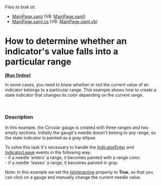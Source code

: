 <!-- default file list -->
*Files to look at*:

* [MainPage.xaml](./CS/DXGauge_RangeEvents/MainPage.xaml) (VB: [MainPage.xaml](./VB/DXGauge_RangeEvents/MainPage.xaml))
* [MainPage.xaml.cs](./CS/DXGauge_RangeEvents/MainPage.xaml.cs) (VB: [MainPage.xaml.vb](./VB/DXGauge_RangeEvents/MainPage.xaml.vb))
<!-- default file list end -->
# How to determine whether an indicator's value falls into a particular range
<!-- run online -->
**[[Run Online]](https://codecentral.devexpress.com/e3329)**
<!-- run online end -->


<p>In some cases, you need to know whether or not the current value of an indicator belongs to a particular range. This example shows how to create a state indicator that changes its color depending on the current range. </p><p><br />
</p>


<h3>Description</h3>

<p>In this example, the Circular gauge is created with three ranges and two empty sections. Initially the gauge&#39;s needle doesn&#39;t belong to any range, so the state indicator is painted as a gray ellipse.</p><p>To solve this task it&#39;s necessary to handle the <a href="http://documentation.devexpress.com/#Silverlight/DevExpressXpfGaugesRangeBase_IndicatorEntertopic"><u>IndicatorEnter</u></a> and <a href="http://documentation.devexpress.com/#Silverlight/DevExpressXpfGaugesRangeBase_IndicatorLeavetopic"><u>IndicatorLeave</u></a> events in the following way:<br />
- if a needle &#39;enters&#39; a range, it becomes painted with a range color;<br />
- if a needle &#39;leaves&#39; a range, it becomes painted in gray.</p><p>Note: In this example we set the <a href="http://documentation.devexpress.com/#Silverlight/DevExpressXpfGaugesValueIndicatorBase_IsInteractivetopic"><u>IsInteractive</u></a> property to<strong> True</strong>, so that you can click on a gauge and manually change the current needle value.</p><p><br />
</p><br />


<br/>


